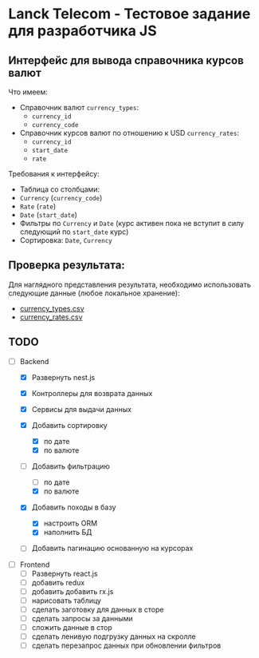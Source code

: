 # Lanck Telecom - Тестовое задание для разработчика JS 

## Интерфейс для вывода справочника курсов валют

Что имеем:
- Справочник валют `currency_types`:
  - `currency_id`
  - `currency_code`
- Справочник курсов валют по отношению к USD `currency_rates`:
  - `currency_id` 
  - `start_date` 
  - `rate`


Требования к интерфейсу:
-	Таблица со столбцами:
  -	`Currency` (`currency_code`)
  -	`Rate` (`rate`)
  -	`Date` (`start_date`)
-	Фильтры по `Currency` и `Date` (курс активен пока не вступит в силу следующий по `start_date` курс)
-	Сортировка: `Date`, `Currency`


## Проверка результата:
Для наглядного представления результата, необходимо использовать следующие данные (любое локальное хранение):
- [currency_types.csv](https://github.com/dimazollo/LanckTele-TestTask/blob/main/currency_types.csv)
- [currency_rates.csv](https://github.com/dimazollo/LanckTele-TestTask/blob/main/currency_rates.csv)

## TODO
- [ ] Backend
  - [x] Развернуть nest.js
  - [x] Контроллеры для возврата данных
  - [x] Сервисы для выдачи данных
  - [x] Добавить сортировку 
    - [x] по дате
    - [x] по валюте
  - [ ] Добавить фильтрацию
    - [ ] по дате
    - [x] по валюте
  - [x] Добавить походы в базу
    - [x] настроить ORM
    - [x] наполнить БД
  - [ ] Добавить пагинацию основанную на курсорах


- [ ] Frontend
  - [ ] Развернуть react.js
  - [ ] добавить redux
  - [ ] добавить добавить rx.js
  - [ ] нарисовать таблицу
  - [ ] сделать заготовку для данных в сторе
  - [ ] сделать запросы за данными
  - [ ] сложить данные в стор
  - [ ] сделать ленивую подгрузку данных на скролле
  - [ ] сделать перезапрос данных при обновлении фильтров
